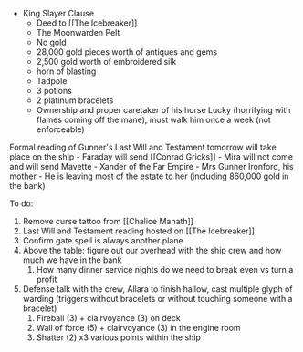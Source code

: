 - King Slayer Clause
	- Deed to [[The Icebreaker]] 
	- The Moonwarden Pelt
	- No gold
	- 28,000 gold pieces worth of antiques and gems
	- 2,500 gold worth of embroidered silk
	- horn of blasting
	- Tadpole 
	- 3 potions
	- 2 platinum bracelets
	- Ownership and proper caretaker of his horse Lucky (horrifying with flames coming off the mane), must walk him once a week (not enforceable)

Formal reading of Gunner's Last Will and Testament tomorrow will take place on the ship
	- Faraday will send [[Conrad Gricks]]
	- Mira will not come and will send Mavette
	- Xander of the Far Empire
	- Mrs Gunner Ironford, his mother
		- He is leaving most of the estate to her (including 860,000 gold in the bank)


To do:
1. Remove curse tattoo from [[Chalice Manath]]
2. Last Will and Testament reading hosted on [[The Icebreaker]] 
3. Confirm gate spell is always another plane
4. Above the table: figure out our overhead with the ship crew and how much we have in the bank
	1. How many dinner service nights do we need to break even vs turn a profit
5. Defense talk with the crew, Allara to finish hallow, cast multiple glyph of warding (triggers without bracelets or without touching someone with a bracelet)
	1. Fireball (3) + clairvoyance (3) on deck
	2. Wall of force (5) + clairvoyance (3) in the engine room
	3. Shatter (2) x3 various points within the ship